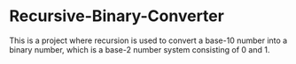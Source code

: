 # Recursive-Binary-Converter
This is a project where recursion is used to convert a base-10 number into a binary number, which is a base-2 number system consisting of 0 and 1.
